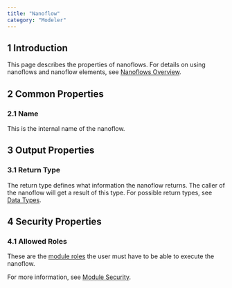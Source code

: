 ```yaml
---
title: "Nanoflow"
category: "Modeler"
---
```


## 1 Introduction

This page describes the properties of nanoflows. For details on using nanoflows and nanoflow elements, see [Nanoflows Overview](nanoflows).

## 2 Common Properties

### 2.1 Name

This is the internal name of the nanoflow.

## 3 Output Properties

### 3.1 Return Type

The return type defines what information the nanoflow returns. The caller of the nanoflow will get a result of this type. For possible return types, see [Data Types](data-types).

## 4 Security Properties

### 4.1 Allowed Roles

These are the [module roles](module-role) the user must have to be able to execute the nanoflow.

For more information, see [Module Security](module-security).
